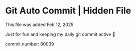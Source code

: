 # Git Auto Commit | Hidden File

This file was added Feb 12, 2025

Just for fun and keeping my daily git commit active 🤪

commit number: 80039
